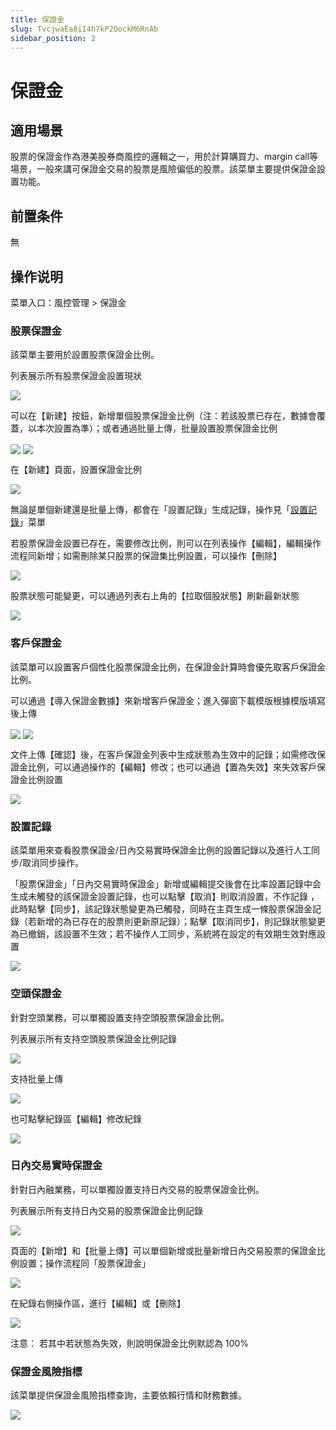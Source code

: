 ```yaml
---
title: 保證金
slug: TvcjwaEa8iI4h7kP2OockM6RnAb
sidebar_position: 2
---
```



# 保證金

## 適用場景

股票的保證金作為港美股券商風控的邏輯之一，用於計算購買力、margin call等場景，一般來講可保證金交易的股票是風險偏低的股票。該菜單主要提供保證金設置功能。

## 前置条件

無

## 操作说明

菜單入口：風控管理 &gt; 保證金

### 股票保證金

該菜單主要用於設置股票保證金比例。

列表展示所有股票保證金設置現狀

<img src="/assets/BmPwbdPSvoIo7OxYxKXcOzN1nyg.png" src-width="3200" src-height="1038" align="center"/>

可以在【新建】按鈕，新增單個股票保證金比例（注：若該股票已存在，數據會覆蓋，以本次設置為準）；或者通過批量上傳，批量設置股票保證金比例

<img src="/assets/KDiBbGyo3oJi1ox6suTcIGQ0nCd.png" src-width="3188" src-height="610" align="center"/>

<img src="/assets/ZLXAbDYrBoBfBNxWAiNcnu6pnGd.png" src-width="3168" src-height="1154" align="center"/>

在【新建】頁面，設置保證金比例

<img src="/assets/JL68bfzKBoHEODxmkX9crt0ynGe.png" src-width="2002" src-height="1164" align="center"/>

無論是單個新建還是批量上傳，都會在「設置記錄」生成記錄，操作見「[設置記錄](https://longbridge.feishu.cn/docx/JZVgdywNVopSYpxqgnicqTibnpe#YXSWdDJT3omxa0xQ1C7cXcKhnsB)」菜單

若股票保證金設置已存在，需要修改比例，則可以在列表操作【編輯】，編輯操作流程同新增；如需刪除某只股票的保證集比例設置，可以操作【刪除】

<img src="/assets/JBCtb5Viio6bJQxFCTIcEc2DnXf.png" src-width="3058" src-height="428" align="center"/>

股票狀態可能變更，可以通過列表右上角的【拉取個股狀態】刷新最新狀態

<img src="/assets/O260b4U1ko3qIDxExB7c2ddNnO5.png" src-width="3182" src-height="492" align="center"/>

### 客戶保證金

該菜單可以設置客戶個性化股票保證金比例，在保證金計算時會優先取客戶保證金比例。

可以通過【導入保證金數據】來新增客戶保證金；進入彈窗下載模版根據模版填寫後上傳

<img src="/assets/FCVHbDChgo8k2xx4RBeckohXntf.png" src-width="3172" src-height="618" align="center"/>

<img src="/assets/SrnTb6UHLod49HxiyypcGCa9nIh.png" src-width="3168" src-height="1116" align="center"/>

文件上傳【確認】後，在客戶保證金列表中生成狀態為生效中的記錄；如需修改保證金比例，可以通過操作的【編輯】修改；也可以通過【置為失效】來失效客戶保證金比例設置

<img src="/assets/OlzWbhy58ox5GVxPoBbcd874nPg.png" src-width="3361" src-height="705" align="center"/>

### 設置記錄

該菜單用來查看股票保證金/日內交易實時保證金比例的設置記錄以及進行人工同步/取消同步操作。

「股票保證金」「日內交易實時保證金」新增或編輯提交後會在比率設置記錄中会生成未觸發的該保證金設置記錄，也可以點擊【取消】則取消設置，不作記錄 ，此時點擊【同步】，該記錄狀態變更為已觸發，同時在主頁生成一條股票保證金記錄（若新增的為已存在的股票則更新原記錄）；點擊【取消同步】，則記錄狀態變更為已撤銷，該設置不生效；若不操作人工同步，系統將在設定的有效期生效對應設置

<img src="/assets/DC1QbMBc2olqQZxs9k0cGfZrnog.png" src-width="3252" src-height="654" align="center"/>

### 空頭保證金

針對空頭業務，可以單獨設置支持空頭股票保證金比例。

列表展示所有支持空頭股票保證金比例記錄

<img src="/assets/JTbxbQ2TooVjGxxZUmmcobjwndg.png" src-width="3366" src-height="750" align="center"/>

支持批量上傳

<img src="/assets/FzzgbIFejoRnbHxwwpUcZZsOnkd.png" src-width="3356" src-height="1074" align="center"/>

也可點擊紀錄區【編輯】修改紀錄

<img src="/assets/QIOUb2ZgSozg3LxICnyczOqAnnI.png" src-width="3390" src-height="1378" align="center"/>

### 日內交易實時保證金

針對日內融業務，可以單獨設置支持日內交易的股票保證金比例。

列表展示所有支持日內交易的股票保證金比例記錄

<img src="/assets/SZThbQzb9o7dFQxKvVIcTBLlnDh.png" src-width="3240" src-height="698" align="center"/>

頁面的【新增】和【批量上傳】可以單個新增或批量新增日內交易股票的保證金比例設置；操作流程同「股票保證金」

<img src="/assets/JLawbpV3xorxkhxoJEAcAcCnnYf.png" src-width="3322" src-height="582" align="center"/>

在紀錄右側操作區，進行【編輯】或【刪除】

<img src="/assets/G1EFb11c5otEeGxanLvcfI9onId.png" src-width="3220" src-height="1646" align="center"/>

注意： 若其中若狀態為失效，則說明保證金比例默認為 100%

### 保證金風險指標

該菜單提供保證金風險指標查詢，主要依賴行情和財務數據。

<img src="/assets/HvW1bDuXboBuxmxOr4hcLMZontg.png" src-width="3212" src-height="978" align="center"/>

